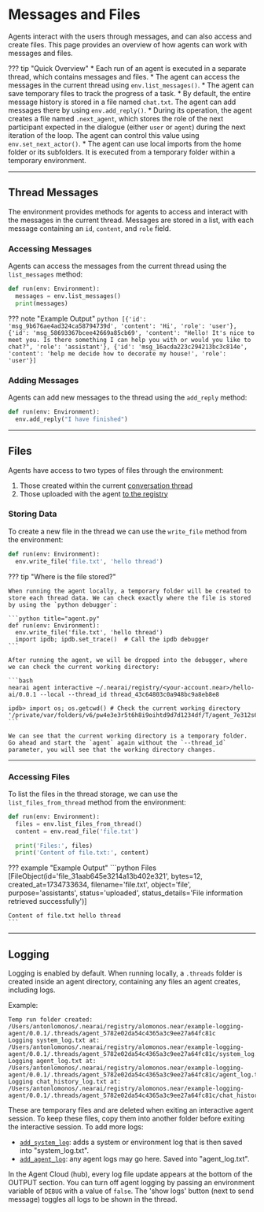 # Messages and Files

Agents interact with the users through messages, and can also access and create files. This page provides an overview of how agents can work with messages and files.

??? tip "Quick Overview"
    * Each run of an agent is executed in a separate thread, which contains messages and files.
    * The agent can access the messages in the current thread using `env.list_messages()`.
    * The agent can save temporary files to track the progress of a task.
    * By default, the entire message history is stored in a file named `chat.txt`. The agent can add messages there by using `env.add_reply()`.
    * During its operation, the agent creates a file named `.next_agent`, which stores the role of the next participant expected in the dialogue (either `user` or `agent`) during the next iteration of the loop. The agent can control this value using `env.set_next_actor()`.
    * The agent can use local imports from the home folder or its subfolders. It is executed from a temporary folder within a temporary environment.

---

## Thread Messages

The environment provides methods for agents to access and interact with the messages in the current thread. Messages are stored in a list, with each message containing an `id`, `content`, and `role` field.

### Accessing Messages

Agents can access the messages from the current thread using the `list_messages` method:

```python title="agent.py"
def run(env: Environment):
  messages = env.list_messages()
  print(messages)
```

??? note "Example Output"
    ```python
    [{'id': 'msg_9b676ae4ad324ca58794739d', 'content': 'Hi', 'role': 'user'},
      {'id': 'msg_58693367bcee42669a85cb69', 'content': "Hello! It's nice to meet you. Is there something I can help you with or would you like to chat?", 'role': 'assistant'},
      {'id': 'msg_16acda223c294213bc3c814e', 'content': 'help me decide how to decorate my house!', 'role': 'user'}]
    ```

### Adding Messages

Agents can add new messages to the thread using the `add_reply` method:

```python title="agent.py"
def run(env: Environment):
  env.add_reply("I have finished")
```

----

## Files 

Agents have access to two types of files through the environment:

  1. Those created within the current [conversation thread](../threads.md)
  2. Those uploaded with the agent [to the registry](../registry.md#uploading-an-agent)

### Storing Data

To create a new file in the thread we can use the `write_file` method from the environment:

```python title="agent.py"
def run(env: Environment):
  env.write_file('file.txt', 'hello thread')
```

??? tip "Where is the file stored?"

    When running the agent locally, a temporary folder will be created to store each thread data. We can check exactly where the file is stored by using the `python debugger`:

    ```python title="agent.py"
    def run(env: Environment):
      env.write_file('file.txt', 'hello thread')
      import ipdb; ipdb.set_trace()  # Call the ipdb debugger
    ```

    After running the agent, we will be dropped into the debugger, where we can check the current working directory:

    ```bash
    nearai agent interactive ~/.nearai/registry/<your-account.near>/hello-ai/0.0.1 --local --thread_id thread_43c64803c0a948bc9a8eb8e8

    ipdb> import os; os.getcwd() # Check the current working directory
    '/private/var/folders/v6/pw4e3e3r5t6h8i9oihtd9d7d1234df/T/agent_7e312s678b987sa4vc4s2zxs2s1w1345'
    ```

    We can see that the current working directory is a temporary folder. Go ahead and start the `agent` again without the `--thread_id` parameter, you will see that the working directory changes.

<hr class="subsection">

### Accessing Files

To list the files in the thread storage, we can use the `list_files_from_thread` method from the environment:

```python title="agent.py"
def run(env: Environment):
  files = env.list_files_from_thread()
  content = env.read_file('file.txt')

  print('Files:', files)
  print('Content of file.txt:', content)
```

??? example "Example Output"
    ```python
    Files [FileObject(id='file_31aab645e3214a13b402e321', bytes=12, created_at=1734733634, filename='file.txt', object='file', purpose='assistants', status='uploaded', status_details='File information retrieved successfully')]

    Content of file.txt hello thread
    ```

---

## Logging

Logging is enabled by default. When running locally, a `.threads` folder is created inside an agent directory, 
containing any files an agent creates, including logs.

Example:
```
Temp run folder created: /Users/antonlomonos/.nearai/registry/alomonos.near/example-logging-agent/0.0.1/.threads/agent_5782e02da54c4365a3c9ee27a64fc81c
Logging system_log.txt at: /Users/antonlomonos/.nearai/registry/alomonos.near/example-logging-agent/0.0.1/.threads/agent_5782e02da54c4365a3c9ee27a64fc81c/system_log.txt
Logging agent_log.txt at: /Users/antonlomonos/.nearai/registry/alomonos.near/example-logging-agent/0.0.1/.threads/agent_5782e02da54c4365a3c9ee27a64fc81c/agent_log.txt
Logging chat_history_log.txt at: /Users/antonlomonos/.nearai/registry/alomonos.near/example-logging-agent/0.0.1/.threads/agent_5782e02da54c4365a3c9ee27a64fc81c/chat_history_log.txt
```
These are temporary files and are deleted when exiting an interactive agent session. To keep these files, copy them
into another folder before exiting the interactive session.
To add more logs:

* [`add_system_log`](../../api.md#nearai.agents.environment.Environment.add_system_log): adds a system or environment log that is then saved into "system_log.txt".
* [`add_agent_log`](../../api.md#nearai.agents.environment.Environment.add_system_log): any agent logs may go here. Saved into "agent_log.txt".

In the Agent Cloud (hub), every log file update appears at the bottom of the OUTPUT section.
You can turn off agent logging by passing an environment variable of `DEBUG` with a value of `false`. 
The 'show logs' button (next to send message) toggles all logs to be shown in the thread.
